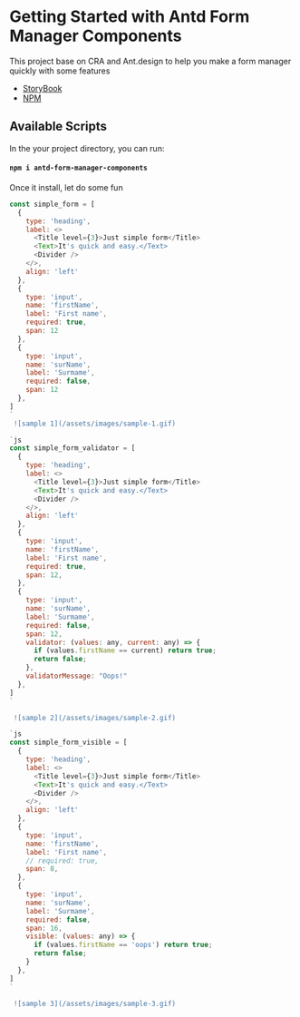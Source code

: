 # Getting Started with Antd Form Manager Components

This project base on CRA and Ant.design to help you make a form manager quickly with some features

- [StoryBook](https://phamvietdung.github.io/antd-form-manager-components/)
- [NPM](https://www.npmjs.com/package/antd-form-manager-components)


## Available Scripts

In the your project directory, you can run:

#### `npm i antd-form-manager-components`

Once it install, let do some fun

```js
const simple_form = [
  {
    type: 'heading',
    label: <>
      <Title level={3}>Just simple form</Title>
      <Text>It's quick and easy.</Text>
      <Divider />
    </>,
    align: 'left'
  },
  {
    type: 'input',
    name: 'firstName',
    label: 'First name',
    required: true,
    span: 12
  },
  {
    type: 'input',
    name: 'surName',
    label: 'Surmame',
    required: false,
    span: 12
  },
]
`
 ![sample 1](/assets/images/sample-1.gif)

`js
const simple_form_validator = [
  {
    type: 'heading',
    label: <>
      <Title level={3}>Just simple form</Title>
      <Text>It's quick and easy.</Text>
      <Divider />
    </>,
    align: 'left'
  },
  {
    type: 'input',
    name: 'firstName',
    label: 'First name',
    required: true,
    span: 12,
  },
  {
    type: 'input',
    name: 'surName',
    label: 'Surmame',
    required: false,
    span: 12,
    validator: (values: any, current: any) => {
      if (values.firstName == current) return true;
      return false;
    },
    validatorMessage: "Oops!"
  },
]
`

 ![sample 2](/assets/images/sample-2.gif)

`js
const simple_form_visible = [
  {
    type: 'heading',
    label: <>
      <Title level={3}>Just simple form</Title>
      <Text>It's quick and easy.</Text>
      <Divider />
    </>,
    align: 'left'
  },
  {
    type: 'input',
    name: 'firstName',
    label: 'First name',
    // required: true,
    span: 8,
  },
  {
    type: 'input',
    name: 'surName',
    label: 'Surmame',
    required: false,
    span: 16,
    visible: (values: any) => {
      if (values.firstName == 'oops') return true;
      return false;
    }
  },
]
`

 ![sample 3](/assets/images/sample-3.gif)
